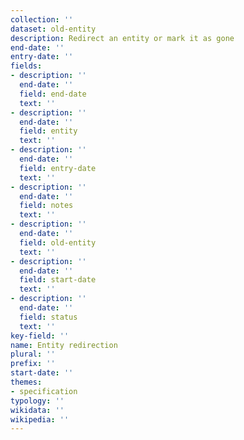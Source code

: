 ```yaml
---
collection: ''
dataset: old-entity
description: Redirect an entity or mark it as gone
end-date: ''
entry-date: ''
fields:
- description: ''
  end-date: ''
  field: end-date
  text: ''
- description: ''
  end-date: ''
  field: entity
  text: ''
- description: ''
  end-date: ''
  field: entry-date
  text: ''
- description: ''
  end-date: ''
  field: notes
  text: ''
- description: ''
  end-date: ''
  field: old-entity
  text: ''
- description: ''
  end-date: ''
  field: start-date
  text: ''
- description: ''
  end-date: ''
  field: status
  text: ''
key-field: ''
name: Entity redirection
plural: ''
prefix: ''
start-date: ''
themes:
- specification
typology: ''
wikidata: ''
wikipedia: ''
---
```

